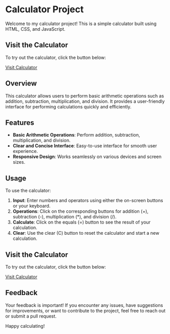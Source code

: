 # Calculator Project

Welcome to my calculator project! This is a simple calculator built using HTML, CSS, and JavaScript.

## Visit the Calculator

To try out the calculator, click the button below:

[Visit Calculator](https://dharam-in.github.io/Javascript_Calculator/)

## Overview

This calculator allows users to perform basic arithmetic operations such as addition, subtraction, multiplication, and division. It provides a user-friendly interface for performing calculations quickly and efficiently.

## Features

- **Basic Arithmetic Operations**: Perform addition, subtraction, multiplication, and division.
- **Clear and Concise Interface**: Easy-to-use interface for smooth user experience.
- **Responsive Design**: Works seamlessly on various devices and screen sizes.

## Usage

To use the calculator:
1. **Input**: Enter numbers and operators using either the on-screen buttons or your keyboard.
2. **Operations**: Click on the corresponding buttons for addition (+), subtraction (-), multiplication (*), and division (/).
3. **Calculate**: Click on the equals (=) button to see the result of your calculation.
4. **Clear**: Use the clear (C) button to reset the calculator and start a new calculation.

## Visit the Calculator

To try out the calculator, click the button below:

[Visit Calculator](https://dharam-in.github.io/Javascript_Calculator/)

## Feedback

Your feedback is important! If you encounter any issues, have suggestions for improvements, or want to contribute to the project, feel free to reach out or submit a pull request.

Happy calculating!

